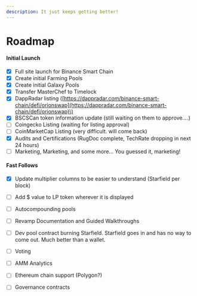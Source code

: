 ```yaml
---
description: It just keeps getting better!
---
```


# Roadmap

#### Initial Launch

* [x] Full site launch for Binance Smart Chain
* [x] Create initial Farming Pools
* [x] Create initial Galaxy Pools
* [x] Transfer MasterChef to Timelock
* [x] DappRadar listing \([https://dappradar.com/binance-smart-chain/defi/orionswap](https://dappradar.com/binance-smart-chain/defi/orionswap)\)
* [x] BSCSCan token information update \(still waiting on them to approve....\)
* [ ] Coingecko Listing \(waiting for listing approval\)
* [ ] CoinMarketCap Listing \(very difficult. will come back\)
* [x] Audits and Certifications \(RugDoc complete, TechRate dropping in next 24 hours\)
* [ ] Marketing, Marketing, and some more... You guessed it, marketing!

#### Fast Follows

* [x] Update multiplier columns to be easier to understand \(Starfield per block\)
* [ ] Add $ value to LP token wherever it is displayed
* [ ] Autocompounding pools
* [ ] Revamp Documentation and Guided Walkthroughs
* [ ] Dev pool contract burning Starfield. Starfield goes in and has no way to come out. Much better than a wallet. 
* [ ] Voting
* [ ] AMM Analytics
* [ ] Ethereum chain support \(Polygon?\)
* [ ] Governance contracts



